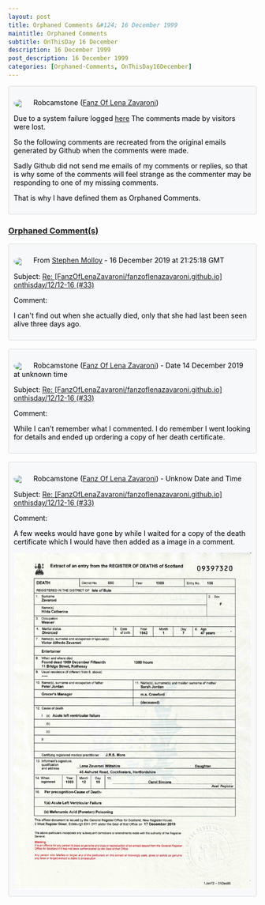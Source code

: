 ```yaml
---
layout: post
title: Orphaned Comments &#124; 16 December 1999
maintitle: Orphaned Comments
subtitle: OnThisDay 16 December
description: 16 December 1999
post_description: 16 December 1999
categories: [Orphaned-Comments, OnThisDay16December]
---
```


<div class="discussions">
<p><img src="https://avatars.githubusercontent.com/u/54239649" class="shape"/>Robcamstone (<a class="link" href="https://github.com/FanzOfLenaZavaroni">Fanz Of Lena Zavaroni</a>)</p>
<p>Due to a system failure logged <a class="link" href="https://github.com/FanzOfLenaZavaroni/fanzoflenazavaroni.github.io/discussions/2">here</a> The comments made by visitors were lost.</p>
<p>So the following comments are recreated from the original emails generated by Github when the comments were made.</p>
<p>Sadly Github did not send me emails of my comments or replies, so that is why some of the comments will feel strange as the commenter may be responding to one of my missing comments.</p>
<p>That is why I have defined them as Orphaned Comments.</p>
</div>

<h3 id="orphaned"><a href="#orphaned">Orphaned Comment(s)</a></h3>

<div class="discussions">
<p><img src="https://avatars.githubusercontent.com/u/54290841" class="shape"/>From <a class="link" href="https://github.com/StephenMolloy1">Stephen Molloy</a> - 16 December 2019 at 21:25:18 GMT</p>
<p>Subject: <a class="link" href="/onthisday/12/12-16">Re: [FanzOfLenaZavaroni/fanzoflenazavaroni.github.io] onthisday/12/12-16 (#33)</a></p>
<p>Comment:</p>
<p>I can't find out when she actually died, only that she had last been seen alive three days ago.</p>
</div>

<br />

<div class="discussions">
<p><img src="https://avatars.githubusercontent.com/u/54239649" class="shape"/>Robcamstone (<a class="link" href="https://github.com/FanzOfLenaZavaroni">Fanz Of Lena Zavaroni</a>) - Date 14 December 2019 at unknown time</p>
<p>Subject: <a class="link" href="/onthisday/12/12-16">Re: [FanzOfLenaZavaroni/fanzoflenazavaroni.github.io] onthisday/12/12-16 (#33)</a></p>
<p>Comment:</p>
<p>While I can't remember what I commented. I do remember I went looking for details and ended up ordering a copy of her death certificate.</p>
</div>

<br />

<div class="discussions">
<p><img src="https://avatars.githubusercontent.com/u/54239649" class="shape"/>Robcamstone (<a class="link" href="https://github.com/FanzOfLenaZavaroni">Fanz Of Lena Zavaroni</a>) - Unknow Date and Time</p>
<p>Subject: <a class="link" href="/onthisday/12/12-16">Re: [FanzOfLenaZavaroni/fanzoflenazavaroni.github.io] onthisday/12/12-16 (#33)</a></p>
<p>Comment:</p>
<p>A few weeks would have gone by while I waited for a copy of the death certificate which I would have then added as a image in a comment.</p>
<a href="/assets/images/public-records/1989-12-19-hilda-zavaroni-death-certificate.jpg"><img src="/assets/images/public-records/1989-12-19-hilda-zavaroni-death-certificate.jpg" class="full-width zoom-in" /></a>
</div>

<style>
.discussions {background-color:#f6f8fa; color:#000; padding: 10px; border-radius: 0.25rem; border-style: solid; border-color: #DBDBDB; border-width: 1px;}

.shape {
    background-color: var(--color-avatar-bg);
    border-radius: 50%;
    box-shadow: 0 0 0 1px var(--color-avatar-border);
    display: inline-block;
    flex-shrink: 0;
    line-height: 1;
    overflow: hidden;
    vertical-align: middle;
    width:32px;
    margin: 0px 8px 0px 0px;
}
</style>

